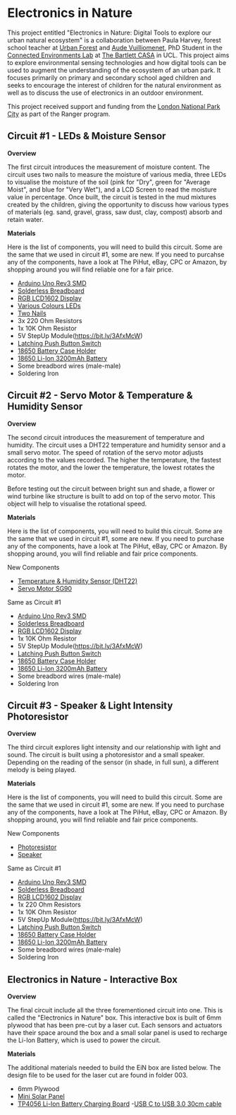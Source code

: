 # Electronics in Nature

This project entitled "Electronics in Nature: Digital Tools to explore our urban natural ecosystem" is a collaboration between Paula Harvey, forest school teacher at [Urban Forest](https://www.urban-forest.org/) and [Aude Vuilliomenet](https:audevuilli.com), PhD Student in the [Connected Environments Lab](https://connected-environments.org/) at [The Bartlett CASA](https://www.ucl.ac.uk/bartlett/casa) in UCL. This project aims to explore environmental sensing technologies and how digital tools can be used to augment the understanding of the ecosystem of an urban park. It focuses primarily on primary and secondary school aged children and seeks to encourage the interest of children for the natural environment as well as to discuss the use of electronics in an outdoor environment. 

This project received support and funding from the [London National Park City](https://www.nationalparkcity.london/) as part of the Ranger program.


## Circuit #1 - LEDs & Moisture Sensor

**Overview**

The first circuit introduces the measurement of moisture content. The circuit uses two nails to measure the moisture of various media, three LEDs to visualise the moisture of the soil (pink for "Dry", green for "Average Moist", and blue for "Very Wet"), and a LCD Screen to read the moisture value in percentage. Once built, the circuit is tested in the mud mixtures created by the children, giving the opportunity to discuss how various types of materials (eg. sand, gravel, grass, saw dust, clay, compost) absorb and retain water. 

**Materials**

Here is the list of components, you will need to build this circuit. Some are the same that we used in circuit #1, some are new. If you need to purcahse any of the components, have a look at The PiHut, eBay, CPC or Amazon, by shopping around you will find reliable one for a fair price. 

- [Arduino Uno Rev3 SMD](https://thepihut.com/products/arduino-uno-rev3-smd)
- [Solderless Breadboard](https://uk.farnell.com/pro-signal/psg-bb-400/breadboard-400-pin-white/dp/2503765)
- [RGB LCD1602 Display](https://thepihut.com/collections/adafruit-lcds-displays/products/rgb-16x2-i2c-lcd-display-3-3v-5v)
- [Various Colours LEDs](https://bit.ly/3vSHqQ8)
- [Two Nails](https://www.centurioneurope.co.uk/65mm-bright-round-wire-nails-250g.html)
- 3x 220 Ohm Resistors
- 1x 10K Ohm Resistor
- 5V StepUp Module(https://bit.ly/3AfxMcW)
- [Latching Push Button Switch](https://bit.ly/3QkzHCw)
- [18650 Battery Case Holder](https://amzn.to/3vYRF5r)
- [18650 Li-Ion 3200mAh Battery](https://www.18650.uk/lg-mh1-18650-battery)
- Some breadbord wires (male-male)
- Soldering Iron

## Circuit #2 - Servo Motor & Temperature & Humidity Sensor

**Overview**

The second circuit introduces the measurement of temperature and humidity. The circuit uses a DHT22 temperature and humidity sensor and a small servo motor. The speed of rotation of the servo motor adjusts according to the values recorded. The higher the temperature, the fastest rotates the motor, and the lower the temperature, the lowest rotates the motor. 

Before testing out the circuit between bright sun and shade, a flower or wind turbine like structure is built to add on top of the servo motor. This object will help to visualise the rotational speed. 

**Materials**

Here is the list of components, you will need to build this circuit. Some are the same that we used in circuit #1, some are new. If you need to purchase any of the components, have a look at The PiHut, eBay, CPC or Amazon. By shopping around, you will find reliable and fair price components.  

New Components
- [Temperature & Humidity Sensor (DHT22)](https://bit.ly/3vTUSn2)
- [Servo Motor SG90](https://bit.ly/3SGqplX)

Same as Circuit #1
- [Arduino Uno Rev3 SMD](https://thepihut.com/products/arduino-uno-rev3-smd)
- [Solderless Breadboard](https://uk.farnell.com/pro-signal/psg-bb-400/breadboard-400-pin-white/dp/2503765)
- [RGB LCD1602 Display](https://thepihut.com/collections/adafruit-lcds-displays/products/rgb-16x2-i2c-lcd-display-3-3v-5v)
- 1x 10K Ohm Resistor
- 5V StepUp Module(https://bit.ly/3AfxMcW)
- [Latching Push Button Switch](https://bit.ly/3QkzHCw)
- [18650 Battery Case Holder](https://amzn.to/3vYRF5r)
- [18650 Li-Ion 3200mAh Battery](https://www.18650.uk/lg-mh1-18650-battery)
- Some breadbord wires (male-male)
- Soldering Iron

## Circuit #3 - Speaker & Light Intensity Photoresistor

**Overview**

The third circuit explores light intensity and our relationship with light and sound. The circuit is built using a photoresistor and a small speaker. Depending on the reading of the sensor (in shade, in full sun), a different melody is being played.  

**Materials**

Here is the list of components, you will need to build this circuit. Some are the same that we used in circuit #1, some are new. If you need to purchase any of the components, have a look at The PiHut, eBay, CPC or Amazon. By shopping around, you will find reliable and fair price components. 

New Components
- [Photoresistor](https://thepihut.com/products/photo-cell-cds-photoresistor)
- [Speaker](https://thepihut.com/products/thin-plastic-speaker-w-wires-8-ohm-0-25w)

Same as Circuit #1
- [Arduino Uno Rev3 SMD](https://thepihut.com/products/arduino-uno-rev3-smd)
- [Solderless Breadboard](https://uk.farnell.com/pro-signal/psg-bb-400/breadboard-400-pin-white/dp/2503765)
- [RGB LCD1602 Display](https://thepihut.com/collections/adafruit-lcds-displays/products/rgb-16x2-i2c-lcd-display-3-3v-5v)
- 1x 220 Ohm Resistors
- 1x 10K Ohm Resistor
- 5V StepUp Module(https://bit.ly/3AfxMcW)
- [Latching Push Button Switch](https://bit.ly/3QkzHCw)
- [18650 Battery Case Holder](https://amzn.to/3vYRF5r)
- [18650 Li-Ion 3200mAh Battery](https://www.18650.uk/lg-mh1-18650-battery)
- Some breadbord wires (male-male)
- Soldering Iron

## Electronics in Nature - Interactive Box

**Overview**

The final circuit include all the three forementioned circuit into one. This is called the "Electronics in Nature" box. This interactive box is built of 6mm plywood that has been pre-cut by a laser cut. Each sensors and actuators have their space around the box and a small solar panel is used to recharge the Li-Ion Battery, which is used to power the circuit. 

**Materials**

The additional materials needed to build the EiN box are listed below. The design file to be used for the laser cut are found in folder 003. 

- 6mm Plywood
- [Mini Solar Panel](https://hobbycomponents.com/power/713-solar-panel-5v-160ma-08w-mini-solar-cell)
- [TP4056 Li-Ion Battery Charging Board](https://amzn.to/3bTvSVX)
-[USB C to USB 3.0 30cm cable](https://amzn.to/3Qxdhh8) 
